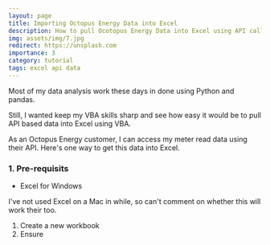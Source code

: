 ```yaml
---
layout: page
title: Importing Octopus Energy Data into Excel
description: How to pull Ocotopus Energy Data into Excel using API calls
img: assets/img/7.jpg
redirect: https://unsplash.com
importance: 3
category: tutorial
tags: excel api data
---
```


Most of my data analysis work these days in done using Python and pandas.  

Still, I wanted keep my VBA skills sharp and see how easy it would be to pull API based data into Excel using VBA.

As an Octopus Energy customer, I can access my meter read data using their API.  Here's one way to get this data into Excel.

### 1. Pre-requisits

- Excel for Windows

I've not used Excel on a Mac in while, so can't comment on whether this will work their too.

1. Create a new workbook
2. Ensure 

